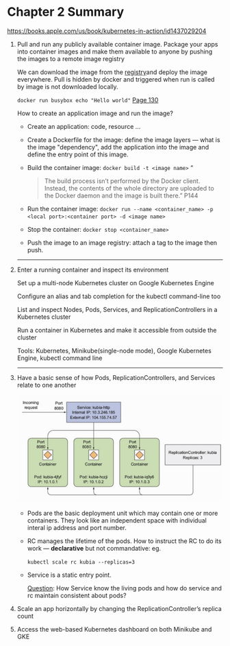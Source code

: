 # Chapter 2 Summary

https://books.apple.com/us/book/kubernetes-in-action/id1437029204

1. Pull and run any publicly available container image. Package your apps into container images and make them available to anyone by pushing the images to a remote image registry

   We can download the image from the  [registry](http://docker.io)and deploy the image everywhere. Pull is hidden by docker and triggered when run is called by image is not downloaded locally.

   `docker run busybox echo "Hello world"` <u>Page 130</u> 

   How to create an application image and run the image? 

   * Create an application: code, resource … 

   * Create a Dockerfile for the image: define the image layers — what is the image "dependency", add the application into the image and define the entry point of this image.

   * Build the container image: `docker build -t <image name>` “

     > The build process isn’t performed by the Docker client. Instead, the contents of the whole directory are uploaded to the Docker daemon and the image is built there.” P144

   * Run the container image: `docker run --name <container_name> -p <local port>:<container port> -d <image name>`

   * Stop the container: `docker stop <container_name>`

   * Push the image to an image registry: attach a tag to the image then push.

   ----

2. Enter a running container and inspect its environment

   Set up a multi-node Kubernetes cluster on Google Kubernetes Engine

   Configure an alias and tab completion for the kubectl command-line too

   List and inspect Nodes, Pods, Services, and ReplicationControllers in a Kubernetes cluster

   Run a container in Kubernetes and make it accessible from outside the cluster

   Tools: Kubernetes, Minikube(single-node mode), Google Kubernetes Engine, kubectl command line

   ---

3. Have a basic sense of how Pods, ReplicationControllers, and Services relate to one another

   ![View on pods, rc and service](https://github.com/kuangwanjing/readingnotes/raw/master/KubernetesInAction/ch2_1.jpg)

   * Pods are the basic deployment unit which may contain one or more containers. They look like an independent space with individual interal ip address and port number.

   * RC manages the lifetime of the pods. How to instruct the RC to do its work —  **declarative** but not commandative: eg. 

     `kubectl scale rc kubia --replicas=3`

   * Service is a static entry point. 

     <u>Question</u>: How Service know the living pods and how do service and rc maintain consistent about pods?

   

4. Scale an app horizontally by changing the ReplicationController’s replica count

5. Access the web-based Kubernetes dashboard on both Minikube and GKE

